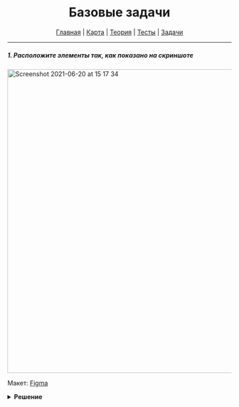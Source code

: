 <div align="center">

# Базовые задачи

[Главная](https://github.com/dollaween/junior-roadmap/)
|
[Карта](/roadmap/README.md)
|
[Теория](/theory/README.md)
|
[Тесты](/tests/README.md)
|
[Задачи](/tasks/README.md)

</div>

---

##### 1. Расположите элементы так, как показано на скриншоте

<img width="683" alt="Screenshot 2021-06-20 at 15 17 34" src="https://user-images.githubusercontent.com/48933270/122673768-ae2a1000-d1da-11eb-8eca-28afd2df0fe3.png">

Макет: [Figma](https://www.figma.com/file/PnnS2RDlKkxS20vZGoKTRy/Examine?node-id=2%3A3)

<details><summary><b>Решение</b></summary>
<p>

```html

```

```css

```

</p>
</details>

